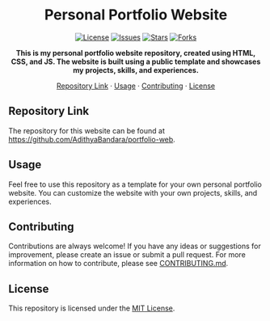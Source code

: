 <h1 align="center">Personal Portfolio Website</h1>

<p align="center">
  <a href="https://github.com/AdithyaBandara/portfolio-web/blob/main/LICENSE.md"><img src="https://img.shields.io/github/license/AdithyaBandara/portfolio-web" alt="License"></a>
  <a href="https://github.com/AdithyaBandara/portfolio-web/issues"><img src="https://img.shields.io/github/issues/AdithyaBandara/portfolio-web" alt="Issues"></a>
  <a href="https://github.com/AdithyaBandara/portfolio-web/stargazers"><img src="https://img.shields.io/github/stars/AdithyaBandara/portfolio-web" alt="Stars"></a>
  <a href="https://github.com/AdithyaBandara/portfolio-web/network/members"><img src="https://img.shields.io/github/forks/AdithyaBandara/portfolio-web" alt="Forks"></a>
</p>

<p align="center">
  <strong>This is my personal portfolio website repository, created using HTML, CSS, and JS. The website is built using a public template and showcases my projects, skills, and experiences.</strong>
</p>

<p align="center">
  <a href="#repository-link">Repository Link</a> · 
  <a href="#usage">Usage</a> · 
  <a href="#contributing">Contributing</a> · 
  <a href="#license">License</a>
</p>

## Repository Link

The repository for this website can be found at https://github.com/AdithyaBandara/portfolio-web.

## Usage

Feel free to use this repository as a template for your own personal portfolio website. You can customize the website with your own projects, skills, and experiences.

## Contributing

Contributions are always welcome! If you have any ideas or suggestions for improvement, please create an issue or submit a pull request. For more information on how to contribute, please see [CONTRIBUTING.md](CONTRIBUTING.md).

## License

This repository is licensed under the [MIT License](LICENSE.md). 

